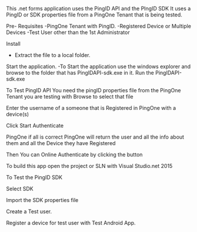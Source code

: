 ﻿This .net forms application uses the PingID API and the PIngID SDK
It uses a PingID or SDK properties file from a PingOne Tenant that is being tested. 

Pre- Requisites 
-PingOne Tenant with PingID. 
-Registered Device or Multiple Devices
-Test User other than the 1st Administrator

Install
- Extract the file to a local folder. 

Start the application. 
-To Start the application use the windows explorer and browse to the folder that has PingIDAPI-sdk.exe in it.
Run the PingIDAPI-sdk.exe 

To Test PingID API
You need the pingID properties file from the PingOne Tenant you are testing with
Browse to select that file

Enter the username of a someone that is Registered in PingOne with a device(s)

Click Start Authenticate

PingOne if all is correct PingOne will return the user and all the info about them and all the Device they have Registered

Then You can Online Authenticate by clicking the button

To build this app open the project or SLN with Visual Studio.net 2015

To Test the PingID SDK

Select SDK

Import the SDK properties file

Create a Test user. 

Register a device for test user with Test Android App. 



